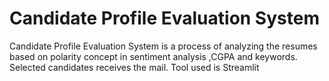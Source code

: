 # Candidate Profile Evaluation System
Candidate Profile Evaluation System is a process of analyzing the resumes based on polarity concept in sentiment analysis ,CGPA and keywords. Selected candidates receives the mail.
Tool used is Streamlit
